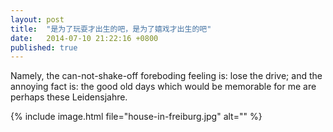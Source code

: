 ```yaml
---
layout: post
title:  "是为了玩耍才出生的吧，是为了嬉戏才出生的吧"
date:   2014-07-10 21:22:16 +0800
published: true
---
```

Namely, the can-not-shake-off foreboding feeling is: lose the drive; and the annoying fact is: the good old days which would be memorable for me are perhaps these Leidensjahre.

{% include image.html file="house-in-freiburg.jpg" alt="" %}
